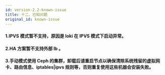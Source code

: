 ```yaml
---
id: version-2.2-known-issue
title: 十二、已知问题
original_id: known-issue
---
```


#### 1.IPVS 模式暂不支持，原因是 loki 在 IPVS 模式下启动异常。

#### 2.HA 方案暂不支持外部 lb 。

#### 3.手动模式使用 Ceph 的集群，卸载后请重启节点以确保清除系统残留的虚拟网卡、路由信息、iptables|ipvs 规则等，否则重复使用这些机器会安装失败。
